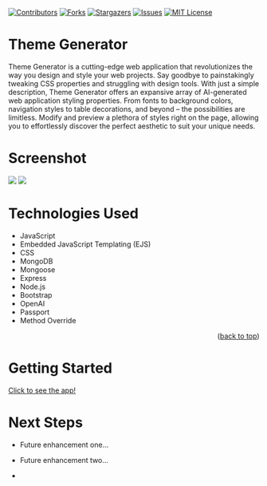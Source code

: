 <a name="readme-top"></a>

[![Contributors][contributors-shield]][contributors-url]
[![Forks][forks-shield]][forks-url]
[![Stargazers][stars-shield]][stars-url]
[![Issues][issues-shield]][issues-url]
[![MIT License][license-shield]][license-url]
# Theme Generator
Theme Generator is a cutting-edge web application that revolutionizes the way you design and style your web projects. Say goodbye to painstakingly tweaking CSS properties and struggling with design tools.  With just a simple description, Theme Generator offers an expansive array of AI-generated web application styling properties. From fonts to background colors, navigation styles to table decorations, and beyond – the possibilities are limitless. Modify and preview a plethora of styles right on the page, allowing you to effortlessly discover the perfect aesthetic to suit your unique needs.

# Screenshot

<img src="url to your image on imgur">
<img src="url to your image on imgur">

# Technologies Used

- JavaScript
- Embedded JavaScript Templating (EJS)
- CSS
- MongoDB
- Mongoose
- Express
- Node.js
- Bootstrap
- OpenAI
- Passport
- Method Override

<p align="right">(<a href="#readme-top">back to top</a>)</p>

# Getting Started

[Click to see the app!](https://alella-theme-generator-49b5c35126f2.herokuapp.com/)

# Next Steps

- Future enhancement one...
- Future enhancement two...

- <!-- MARKDOWN LINKS & IMAGES -->
<!-- https://www.markdownguide.org/basic-syntax/#reference-style-links -->
[contributors-shield]: https://img.shields.io/github/contributors/laurencmendoza/theme-generator.svg?style=for-the-badge
[contributors-url]: https://github.com/laurencmendoza/theme-generator/graphs/contributors
[forks-shield]: https://img.shields.io/github/forks/laurencmendoza/theme-generator.svg?style=for-the-badge
[forks-url]: https://github.com/laurencmendoza/theme-generator/network/members
[stars-shield]: https://img.shields.io/github/stars/laurencmendoza/theme-generator.svg?style=for-the-badge
[stars-url]: https://github.com/laurencmendoza/theme-generator/stargazers
[issues-shield]: https://img.shields.io/github/issues/laurencmendoza/theme-generator.svg?style=for-the-badge
[issues-url]: https://github.com/laurencmendoza/theme-generator/issues
[license-shield]: https://img.shields.io/github/license/laurencmendoza/theme-generator.svg?style=for-the-badge
[license-url]: https://github.com/laurencmendoza/theme-generator/blob/master/LICENSE.txt
[product-screenshot]: images/screenshot.png
[Next.js]: https://img.shields.io/badge/next.js-000000?style=for-the-badge&logo=nextdotjs&logoColor=white
[Next-url]: https://nextjs.org/
[React.js]: https://img.shields.io/badge/React-20232A?style=for-the-badge&logo=react&logoColor=61DAFB
[React-url]: https://reactjs.org/
[Vue.js]: https://img.shields.io/badge/Vue.js-35495E?style=for-the-badge&logo=vuedotjs&logoColor=4FC08D
[Vue-url]: https://vuejs.org/
[Angular.io]: https://img.shields.io/badge/Angular-DD0031?style=for-the-badge&logo=angular&logoColor=white
[Angular-url]: https://angular.io/
[Svelte.dev]: https://img.shields.io/badge/Svelte-4A4A55?style=for-the-badge&logo=svelte&logoColor=FF3E00
[Svelte-url]: https://svelte.dev/
[Laravel.com]: https://img.shields.io/badge/Laravel-FF2D20?style=for-the-badge&logo=laravel&logoColor=white
[Laravel-url]: https://laravel.com
[Bootstrap.com]: https://img.shields.io/badge/Bootstrap-563D7C?style=for-the-badge&logo=bootstrap&logoColor=white
[Bootstrap-url]: https://getbootstrap.com
[JQuery.com]: https://img.shields.io/badge/jQuery-0769AD?style=for-the-badge&logo=jquery&logoColor=white
[JQuery-url]: https://jquery.com 
[JavaScript]: https://img.shields.io/badge/logo-javascript-blue?logo=javascript
